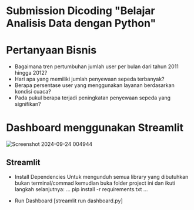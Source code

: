 # Submission Dicoding "Belajar Analisis Data dengan Python"

# Pertanyaan Bisnis
- Bagaimana tren pertumbuhan jumlah user per bulan dari tahun 2011 hingga 2012?
- Hari apa yang memiliki jumlah penyewaan sepeda terbanyak?
- Berapa persentase user yang menggunakan layanan berdasarkan kondisi cuaca?
- Pada pukul berapa terjadi peningkatan penyewaan sepeda yang signifikan?

# Dashboard menggunakan Streamlit
![Screenshot 2024-09-24 004944](https://github.com/user-attachments/assets/3a25bddc-486d-48a1-8ffa-1581776846a0)

## Streamlit
- Install Dependencies
Untuk mengunduh semua library yang dibutuhkan bukan terminal/commad kemudian buka folder project ini dan ikuti langkah selanjutnya:
...
pip install -r requirements.txt
...

- Run Dashboard
[streamlit run dashboard.py]

